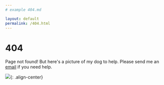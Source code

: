 ```yaml
---
# example 404.md

layout: default
permalink: /404.html
---
```


# 404

Page not found! But here's a picture of my dog to help. Please send me an [email](https://kfarleigh.github.io/contact/) if you need help. 

![](https://kfarleigh.github.io/images/404_img.jpg){: .align-center}
